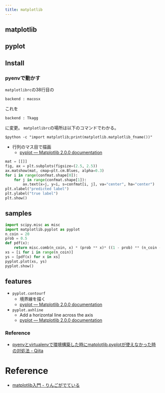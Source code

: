 ```yaml
---
title: matplotlib
---
```


## matplotlib

## pyplot

## Install

### pyenvで動かす

`matplotlibrc`の38行目の

```
backend : macosx
```

これを

```
backend : Tkagg
```

に変更。
`matplotlibrc`の場所は以下のコマンドでわかる。

```shell
$python -c "import matplotlib;print(matplotlib.matplotlib_fname())"
```

* 行列のマス目で描画
	* [pyplot — Matplotlib 2.0.0 documentation](http://matplotlib.org/api/pyplot_api.html#matplotlib.pyplot.matshow)

```python
mat = [[]]
fig, ax = plt.subplots(figsize=(2.5, 2.5))
ax.matshow(mat, cmap=plt.cm.Blues, alpha=0.3)
for i in range(confmat.shape[0]):
    for j in range(confmat.shape[1]):
        ax.text(x=j, y=i, s=confmat[i, j], va="center", ha="center")
plt.xlabel("predicted label")
plt.ylabel("true label")
plt.show()
```

## samples

```python
import scipy.misc as misc
import matplotlib.pyplot as pyplot
n_coin = 20
prob = 0.5
def pdf(x):
    return misc.comb(n_coin, x) * (prob ** x)* ((1 - prob) ** (n_coin - x))
xs = [i for i in range(n_coin)]
ys = [pdf(x) for x in xs]
pyplot.plot(xs, ys)
pyplot.show()
```

## features
* `pyplot.contourf`
    * 境界線を描く
    * [pyplot — Matplotlib 2.0.0 documentation](http://matplotlib.org/api/pyplot_api.html#matplotlib.pyplot.contourf)
* `pyplot.axhline`
    * Add a horizontal line across the axis
    * [pyplot — Matplotlib 2.0.0 documentation](http://matplotlib.org/api/pyplot_api.html#matplotlib.pyplot.contourf)

### Reference
* [pyenvとvirtualenvで環境構築した時にmatplotlib.pyplotが使えなかった時の対処法 - Qiita](http://qiita.com/Kodaira_/items/1a3b801c7a5a41c9ce49)

# Reference
* [matplotlib入門 - りんごがでている](http://bicycle1885.hatenablog.com/entry/2014/02/14/023734)


